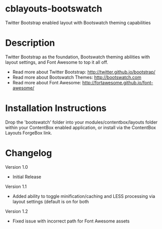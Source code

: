 cblayouts-bootswatch
====================
Twitter Bootstrap enabled layout with Bootswatch theming capabilities


Description
====================
Twitter Bootstrap as the foundation, Bootswatch theming abilities with layout settings, and Font Awesome to top it all off.

- Read more about Twitter Bootstrap: http://twitter.github.io/bootstrap/
- Read more about Bootswatch Themes: http://bootswatch.com
- Read more about Font Awesome: http://fortawesome.github.io/font-awesome/


Installation Instructions
====================
Drop the 'bootswatch' folder into your modules/contentbox/layouts folder within your ContentBox enabled application, or install via the ContentBox Layouts ForgeBox link.


Changelog
====================
Version 1.0
- Initial Release

Version 1.1
- Added ability to toggle minification/caching and LESS processing via layout settings (default is on for both

Version 1.2
- Fixed issue with incorrect path for Font Awesome assets
